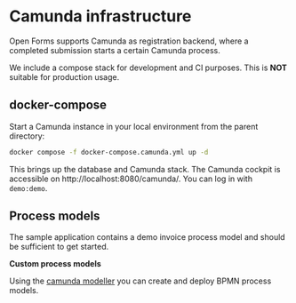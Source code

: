 # Camunda infrastructure

Open Forms supports Camunda as registration backend, where a completed submission
starts a certain Camunda process.

We include a compose stack for development and CI purposes. This is **NOT** suitable
for production usage.

## docker-compose

Start a Camunda instance in your local environment from the parent directory:

```bash
docker compose -f docker-compose.camunda.yml up -d
```

This brings up the database and Camunda stack. The Camunda cockpit is accessible on
http://localhost:8080/camunda/. You can log in with `demo:demo`.

## Process models

The sample application contains a demo invoice process model and should be sufficient
to get started.

**Custom process models**

Using the [camunda modeller](https://docs.camunda.org/get-started/quick-start/install/#camunda-modeler)
you can create and deploy BPMN process models.
